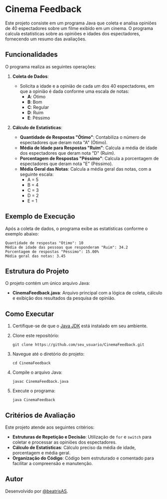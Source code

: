 # Cinema Feedback

Este projeto consiste em um programa Java que coleta e analisa opiniões de 40 espectadores sobre um filme exibido em um cinema. O programa calcula estatísticas sobre as opiniões e idades dos espectadores, fornecendo um resumo das avaliações.

## Funcionalidades

O programa realiza as seguintes operações:

1. **Coleta de Dados**:
   - Solicita a idade e a opinião de cada um dos 40 espectadores, em que a opinião é dada conforme uma escala de notas:
     - **A**: Ótimo
     - **B**: Bom
     - **C**: Regular
     - **D**: Ruim
     - **E**: Péssimo

2. **Cálculo de Estatísticas**:
   - **Quantidade de Respostas "Ótimo"**: Contabiliza o número de espectadores que deram nota "A" (Ótimo).
   - **Média de Idade para Respostas "Ruim"**: Calcula a média de idade dos espectadores que deram nota "D" (Ruim).
   - **Porcentagem de Respostas "Péssimo"**: Calcula a porcentagem de espectadores que deram nota "E" (Péssimo).
   - **Média Geral das Notas**: Calcula a média geral das notas, com a seguinte escala:
     - A = 5
     - B = 4
     - C = 3
     - D = 2
     - E = 1

## Exemplo de Execução

Após a coleta de dados, o programa exibe as estatísticas conforme o exemplo abaixo:

```shell
Quantidade de respostas "Ótimo": 10
Média de idade das pessoas que responderam "Ruim": 34.2
Porcentagem de respostas "Péssimo": 15.00%
Média geral das notas: 3.45
```

## Estrutura do Projeto

O projeto contém um único arquivo Java:

- **CinemaFeedback.java**: Arquivo principal com a lógica de coleta, cálculo e exibição dos resultados da pesquisa de opinião.

## Como Executar

1. Certifique-se de que o [Java JDK](https://www.oracle.com/java/technologies/javase-downloads.html) está instalado em seu ambiente.
2. Clone este repositório:

   ```shell
   git clone https://github.com/seu_usuario/CinemaFeedback.git
   ```

3. Navegue até o diretório do projeto:

   ```shell
   cd CinemaFeedback
   ```

4. Compile o arquivo Java:

   ```shell
   javac CinemaFeedback.java
   ```

5. Execute o programa:

   ```shell
   java CinemaFeedback
   ```

## Critérios de Avaliação

Este projeto atende aos seguintes critérios:
- **Estruturas de Repetição e Decisão**: Utilização de `for` e `switch` para coletar e processar as opiniões dos espectadores.
- **Cálculo de Estatísticas**: Cálculo preciso da média de idade, porcentagem e média geral.
- **Organização do Código**: Código bem estruturado e comentado para facilitar a compreensão e manutenção.

## Autor

Desenvolvido por [@beatrisAS](https://github.com/beatrisAS).
